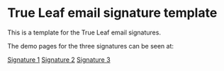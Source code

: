 # True Leaf email signature template

This is a template for the True Leaf email signatures. 

The demo pages for the three signatures can be seen at: 

[Signature 1](https://true-leaf.github.io/email-signature/TL_eSig_1.html)
[Signature 2](https://true-leaf.github.io/email-signature/TL_eSig_2.html)
[Signature 3](https://true-leaf.github.io/email-signature/TL_eSig_3.html)